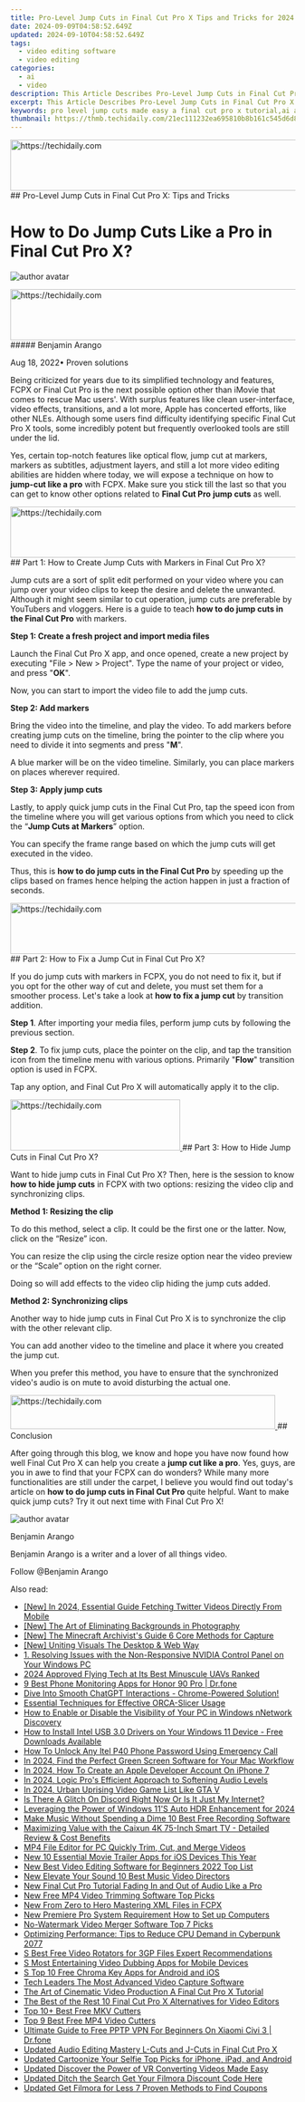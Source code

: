 ```yaml
---
title: Pro-Level Jump Cuts in Final Cut Pro X Tips and Tricks for 2024
date: 2024-09-09T04:58:52.649Z
updated: 2024-09-10T04:58:52.649Z
tags: 
  - video editing software
  - video editing
categories: 
  - ai
  - video
description: This Article Describes Pro-Level Jump Cuts in Final Cut Pro X Tips and Tricks for 2024
excerpt: This Article Describes Pro-Level Jump Cuts in Final Cut Pro X Tips and Tricks for 2024
keywords: pro level jump cuts made easy a final cut pro x tutorial,ai animation pro level jump cuts in final cut pro x tips and tricks,reversing video clips in final cut pro tips and tricks,pro level jump cuts in final cut pro x tips and tricks,from basics to pro l cuts and j cuts in final cut pro x tutorial,the ultimate guide to jump cuts in final cut pro x tips and tricks,captioning in final cut pro x tips and tricks for success
thumbnail: https://thmb.techidaily.com/21ec111232ea695810b8b161c545d6d8dc411e7eef6880dc4b8d8fa008ddde2f.png
---
```


<!-- affiliate ads begin -->
<a href="https://appsumo.8odi.net/c/5597632/2132161/7443" target="_top" id="2132161">
  <img src="//a.impactradius-go.com/display-ad/7443-2132161" border="0" alt="https://techidaily.com" width="728" height="90"/>
</a>
<img height="0" width="0" src="https://appsumo.8odi.net/i/5597632/2132161/7443" style="position:absolute;visibility:hidden;" border="0" />
<!-- affiliate ads end -->
## Pro-Level Jump Cuts in Final Cut Pro X: Tips and Tricks

# How to Do Jump Cuts Like a Pro in Final Cut Pro X?

![author avatar](https://images.wondershare.com/filmora/article-images/benjamin-arango-author.jpg)

<!-- affiliate ads begin -->
<a href="https://unicoeye.pxf.io/c/5597632/2134240/18498" target="_top" id="2134240">
  <img src="//a.impactradius-go.com/display-ad/18498-2134240" border="0" alt="https://techidaily.com" width="540" height="90"/>
</a>
<img height="0" width="0" src="https://unicoeye.pxf.io/i/5597632/2134240/18498" style="position:absolute;visibility:hidden;" border="0" />
<!-- affiliate ads end -->
##### Benjamin Arango

 Aug 18, 2022• Proven solutions

Being criticized for years due to its simplified technology and features, FCPX or Final Cut Pro is the next possible option other than iMovie that comes to rescue Mac users'. With surplus features like clean user-interface, video effects, transitions, and a lot more, Apple has concerted efforts, like other NLEs. Although some users find difficulty identifying specific Final Cut Pro X tools, some incredibly potent but frequently overlooked tools are still under the lid.

Yes, certain top-notch features like optical flow, jump cut at markers, markers as subtitles, adjustment layers, and still a lot more video editing abilities are hidden where today, we will expose a technique on how to **jump-cut like a pro** with FCPX. Make sure you stick till the last so that you can get to know other options related to **Final Cut Pro** **jump cuts** as well.

<!-- affiliate ads begin -->
<a href="https://25home.pxf.io/c/5597632/2123482/16836" target="_top" id="2123482">
  <img src="//a.impactradius-go.com/display-ad/16836-2123482" border="0" alt="https://techidaily.com" width="728" height="90"/>
</a>
<img height="0" width="0" src="https://25home.pxf.io/i/5597632/2123482/16836" style="position:absolute;visibility:hidden;" border="0" />
<!-- affiliate ads end -->
## Part 1: How to Create Jump Cuts with Markers in Final Cut Pro X?

Jump cuts are a sort of split edit performed on your video where you can jump over your video clips to keep the desire and delete the unwanted. Although it might seem similar to cut operation, jump cuts are preferable by YouTubers and vloggers. Here is a guide to teach **how to do jump cuts in the Final Cut Pro** with markers.

**Step 1: Create a fresh project and import media files**

Launch the Final Cut Pro X app, and once opened, create a new project by executing "File > New > Project". Type the name of your project or video, and press "**OK**".

Now, you can start to import the video file to add the jump cuts.

**Step 2: Add markers**

Bring the video into the timeline, and play the video. To add markers before creating jump cuts on the timeline, bring the pointer to the clip where you need to divide it into segments and press "**M**".

A blue marker will be on the video timeline. Similarly, you can place markers on places wherever required.

**Step 3: Apply jump cuts**

Lastly, to apply quick jump cuts in the Final Cut Pro, tap the speed icon from the timeline where you will get various options from which you need to click the “**Jump Cuts at Markers**” option.

You can specify the frame range based on which the jump cuts will get executed in the video.

Thus, this is **how to do jump cuts in the Final Cut Pro** by speeding up the clips based on frames hence helping the action happen in just a fraction of seconds.

<!-- affiliate ads begin -->
<a href="https://unicoeye.pxf.io/c/5597632/2134236/18498" target="_top" id="2134236">
  <img src="//a.impactradius-go.com/display-ad/18498-2134236" border="0" alt="https://techidaily.com" width="728" height="90"/>
</a>
<img height="0" width="0" src="https://unicoeye.pxf.io/i/5597632/2134236/18498" style="position:absolute;visibility:hidden;" border="0" />
<!-- affiliate ads end -->
## Part 2: How to Fix a Jump Cut in Final Cut Pro X?

If you do jump cuts with markers in FCPX, you do not need to fix it, but if you opt for the other way of cut and delete, you must set them for a smoother process. Let's take a look at **how to fix a jump cut** by transition addition.

**Step 1**. After importing your media files, perform jump cuts by following the previous section.

**Step 2**. To fix jump cuts, place the pointer on the clip, and tap the transition icon from the timeline menu with various options. Primarily "**Flow**" transition option is used in FCPX.

Tap any option, and Final Cut Pro X will automatically apply it to the clip.

<!-- affiliate ads begin -->
<a href="https://25home.pxf.io/c/5597632/2123478/16836" target="_top" id="2123478">
  <img src="//a.impactradius-go.com/display-ad/16836-2123478" border="0" alt="https://techidaily.com" width="300" height="90"/>
</a>
<img height="0" width="0" src="https://25home.pxf.io/i/5597632/2123478/16836" style="position:absolute;visibility:hidden;" border="0" />
<!-- affiliate ads end -->
## Part 3: How to Hide Jump Cuts in Final Cut Pro X?

Want to hide jump cuts in Final Cut Pro X? Then, here is the session to know **how to hide jump cuts** in FCPX with two options: resizing the video clip and synchronizing clips.

**Method 1: Resizing the clip**

To do this method, select a clip. It could be the first one or the latter. Now, click on the “Resize” icon.

You can resize the clip using the circle resize option near the video preview or the “Scale” option on the right corner.

Doing so will add effects to the video clip hiding the jump cuts added.

**Method 2: Synchronizing clips**

Another way to hide jump cuts in Final Cut Pro X is to synchronize the clip with the other relevant clip.

You can add another video to the timeline and place it where you created the jump cut.

When you prefer this method, you have to ensure that the synchronized video's audio is on mute to avoid disturbing the actual one.

<!-- affiliate ads begin -->
<a href="https://review-au.sjv.io/c/5597632/2098703/14409" target="_top" id="2098703">
  <img src="//a.impactradius-go.com/display-ad/14409-2098703" border="0" alt="https://techidaily.com" width="468" height="60"/>
</a>
<img height="0" width="0" src="https://review-au.sjv.io/i/5597632/2098703/14409" style="position:absolute;visibility:hidden;" border="0" />
<!-- affiliate ads end -->
## Conclusion

After going through this blog, we know and hope you have now found how well Final Cut Pro X can help you create a **jump cut like a pro**. Yes, guys, are you in awe to find that your FCPX can do wonders? While many more functionalities are still under the carpet, I believe you would find out today's article on **how to do jump cuts in Final Cut Pro** quite helpful. Want to make quick jump cuts? Try it out next time with Final Cut Pro X!

![author avatar](https://images.wondershare.com/filmora/article-images/benjamin-arango-author.jpg)

Benjamin Arango

Benjamin Arango is a writer and a lover of all things video.

Follow @Benjamin Arango

<span class="atpl-alsoreadstyle">Also read:</span>
<div><ul>
<li><a href="https://twitter-videos.techidaily.com/new-in-2024-essential-guide-fetching-twitter-videos-directly-from-mobile/"><u>[New] In 2024, Essential Guide  Fetching Twitter Videos Directly From Mobile</u></a></li>
<li><a href="https://some-guidance.techidaily.com/new-the-art-of-eliminating-backgrounds-in-photography/"><u>[New] The Art of Eliminating Backgrounds in Photography</u></a></li>
<li><a href="https://screen-sharing-recording.techidaily.com/new-the-minecraft-archivists-guide-6-core-methods-for-capture/"><u>[New] The Minecraft Archivist's Guide  6 Core Methods for Capture</u></a></li>
<li><a href="https://some-skills.techidaily.com/new-uniting-visuals-the-desktop-and-web-way/"><u>[New] Uniting Visuals  The Desktop & Web Way</u></a></li>
<li><a href="https://tech-hub.techidaily.com/1-resolving-issues-with-the-non-responsive-nvidia-control-panel-on-your-windows-pc/"><u>1. Resolving Issues with the Non-Responsive NVIDIA Control Panel on Your Windows PC</u></a></li>
<li><a href="https://fox-links.techidaily.com/2024-approved-flying-tech-at-its-best-minuscule-uavs-ranked/"><u>2024 Approved  Flying Tech at Its Best  Minuscule UAVs Ranked</u></a></li>
<li><a href="https://android-location-track.techidaily.com/9-best-phone-monitoring-apps-for-honor-90-pro-drfone-by-drfone-virtual-android/"><u>9 Best Phone Monitoring Apps for Honor 90 Pro | Dr.fone</u></a></li>
<li><a href="https://tech-hub.techidaily.com/1722025384299-dive-into-smooth-chatgpt-interactions-chrome-powered-solution/"><u>Dive Into Smooth ChatGPT Interactions - Chrome-Powered Solution!</u></a></li>
<li><a href="https://hardware-tips.techidaily.com/essential-techniques-for-effective-orca-slicer-usage/"><u>Essential Techniques for Effective ORCA-Slicer Usage</u></a></li>
<li><a href="https://tech-renaissance.techidaily.com/how-to-enable-or-disable-the-visibility-of-your-pc-in-windows-nnetwork-discovery/"><u>How to Enable or Disable the Visibility of Your PC in Windows nNetwork Discovery</u></a></li>
<li><a href="https://hardware-updates.techidaily.com/how-to-install-intel-usb-30-drivers-on-your-windows-11-device-free-downloads-available/"><u>How to Install Intel USB 3.0 Drivers on Your Windows 11 Device - Free Downloads Available</u></a></li>
<li><a href="https://unlock-android.techidaily.com/how-to-unlock-any-itel-p40-phone-password-using-emergency-call-by-drfone-android/"><u>How To Unlock Any Itel P40 Phone Password Using Emergency Call</u></a></li>
<li><a href="https://ai-vdieo-software.techidaily.com/in-2024-find-the-perfect-green-screen-software-for-your-mac-workflow/"><u>In 2024, Find the Perfect Green Screen Software for Your Mac Workflow</u></a></li>
<li><a href="https://apple-account.techidaily.com/in-2024-how-to-create-an-apple-developer-account-on-iphone-7-by-drfone-ios/"><u>In 2024, How To Create an Apple Developer Account On iPhone 7</u></a></li>
<li><a href="https://extra-skills.techidaily.com/in-2024-logic-pros-efficient-approach-to-softening-audio-levels/"><u>In 2024, Logic Pro's Efficient Approach to Softening Audio Levels</u></a></li>
<li><a href="https://video-screen-grab.techidaily.com/in-2024-urban-uprising-video-game-list-like-gta-v/"><u>In 2024, Urban Uprising  Video Game List Like GTA V</u></a></li>
<li><a href="https://tech-recovery.techidaily.com/is-there-a-glitch-on-discord-right-now-or-is-it-just-my-internet/"><u>Is There A Glitch On Discord Right Now Or Is It Just My Internet?</u></a></li>
<li><a href="https://extra-support.techidaily.com/leveraging-the-power-of-windows-11s-auto-hdr-enhancement-for-2024/"><u>Leveraging the Power of Windows 11'S Auto HDR Enhancement for 2024</u></a></li>
<li><a href="https://ai-vdieo-software.techidaily.com/make-music-without-spending-a-dime-10-best-free-recording-software/"><u>Make Music Without Spending a Dime 10 Best Free Recording Software</u></a></li>
<li><a href="https://buynow-reviews.techidaily.com/maximizing-value-with-the-caixun-4k-75-inch-smart-tv-detailed-review-and-cost-benefits/"><u>Maximizing Value with the Caixun 4K 75-Inch Smart TV - Detailed Review & Cost Benefits</u></a></li>
<li><a href="https://ai-vdieo-software.techidaily.com/mp4-file-editor-for-pc-quickly-trim-cut-and-merge-videos/"><u>MP4 File Editor for PC Quickly Trim, Cut, and Merge Videos</u></a></li>
<li><a href="https://ai-vdieo-software.techidaily.com/new-10-essential-movie-trailer-apps-for-ios-devices-this-year/"><u>New 10 Essential Movie Trailer Apps for iOS Devices This Year</u></a></li>
<li><a href="https://ai-vdieo-software.techidaily.com/new-best-video-editing-software-for-beginners-2022-top-list/"><u>New Best Video Editing Software for Beginners 2022 Top List</u></a></li>
<li><a href="https://ai-vdieo-software.techidaily.com/new-elevate-your-sound-10-best-music-video-directors/"><u>New Elevate Your Sound 10 Best Music Video Directors</u></a></li>
<li><a href="https://ai-vdieo-software.techidaily.com/new-final-cut-pro-tutorial-fading-in-and-out-of-audio-like-a-pro/"><u>New Final Cut Pro Tutorial Fading In and Out of Audio Like a Pro</u></a></li>
<li><a href="https://ai-vdieo-software.techidaily.com/new-free-mp4-video-trimming-software-top-picks/"><u>New Free MP4 Video Trimming Software Top Picks</u></a></li>
<li><a href="https://ai-vdieo-software.techidaily.com/new-from-zero-to-hero-mastering-xml-files-in-fcpx/"><u>New From Zero to Hero Mastering XML Files in FCPX</u></a></li>
<li><a href="https://ai-vdieo-software.techidaily.com/new-premiere-pro-system-requirement-how-to-set-up-computers/"><u>New Premiere Pro System Requirement How to Set up Computers</u></a></li>
<li><a href="https://ai-vdieo-software.techidaily.com/no-watermark-video-merger-software-top-7-picks/"><u>No-Watermark Video Merger Software Top 7 Picks</u></a></li>
<li><a href="https://win-able.techidaily.com/optimizing-performance-tips-to-reduce-cpu-demand-in-cyberpunk-2077/"><u>Optimizing Performance: Tips to Reduce CPU Demand in Cyberpunk 2077</u></a></li>
<li><a href="https://ai-vdieo-software.techidaily.com/s-best-free-video-rotators-for-3gp-files-expert-recommendations/"><u>S Best Free Video Rotators for 3GP Files Expert Recommendations</u></a></li>
<li><a href="https://ai-vdieo-software.techidaily.com/s-most-entertaining-video-dubbing-apps-for-mobile-devices/"><u>S Most Entertaining Video Dubbing Apps for Mobile Devices</u></a></li>
<li><a href="https://ai-vdieo-software.techidaily.com/s-top-10-free-chroma-key-apps-for-android-and-ios/"><u>S Top 10 Free Chroma Key Apps for Android and iOS</u></a></li>
<li><a href="https://video-screen-grab.techidaily.com/tech-leaders-the-most-advanced-video-capture-software/"><u>Tech Leaders  The Most Advanced Video Capture Software</u></a></li>
<li><a href="https://ai-vdieo-software.techidaily.com/the-art-of-cinematic-video-production-a-final-cut-pro-x-tutorial/"><u>The Art of Cinematic Video Production A Final Cut Pro X Tutorial</u></a></li>
<li><a href="https://ai-vdieo-software.techidaily.com/the-best-of-the-rest-10-final-cut-pro-x-alternatives-for-video-editors/"><u>The Best of the Rest 10 Final Cut Pro X Alternatives for Video Editors</u></a></li>
<li><a href="https://ai-vdieo-software.techidaily.com/top-10plus-best-free-mkv-cutters/"><u>Top 10+ Best Free MKV Cutters</u></a></li>
<li><a href="https://ai-vdieo-software.techidaily.com/top-9-best-free-mp4-video-cutters/"><u>Top 9 Best Free MP4 Video Cutters</u></a></li>
<li><a href="https://fake-location.techidaily.com/ultimate-guide-to-free-pptp-vpn-for-beginners-on-xiaomi-civi-3-drfone-by-drfone-virtual-android/"><u>Ultimate Guide to Free PPTP VPN For Beginners On Xiaomi Civi 3 | Dr.fone</u></a></li>
<li><a href="https://ai-vdieo-software.techidaily.com/updated-audio-editing-mastery-l-cuts-and-j-cuts-in-final-cut-pro-x/"><u>Updated Audio Editing Mastery L-Cuts and J-Cuts in Final Cut Pro X</u></a></li>
<li><a href="https://ai-vdieo-software.techidaily.com/updated-cartoonize-your-selfie-top-picks-for-iphone-ipad-and-android/"><u>Updated Cartoonize Your Selfie Top Picks for iPhone, iPad, and Android</u></a></li>
<li><a href="https://ai-vdieo-software.techidaily.com/updated-discover-the-power-of-vr-converting-videos-made-easy/"><u>Updated Discover the Power of VR Converting Videos Made Easy</u></a></li>
<li><a href="https://ai-vdieo-software.techidaily.com/updated-ditch-the-search-get-your-filmora-discount-code-here/"><u>Updated Ditch the Search Get Your Filmora Discount Code Here</u></a></li>
<li><a href="https://ai-vdieo-software.techidaily.com/updated-get-filmora-for-less-7-proven-methods-to-find-coupons/"><u>Updated Get Filmora for Less 7 Proven Methods to Find Coupons</u></a></li>
</ul></div>

<ins class="adsbygoogle"
      style="display:block"
      data-ad-client="ca-pub-7571918770474297"
      data-ad-slot="8358498916"
      data-ad-format="auto"
      data-full-width-responsive="true"></ins>